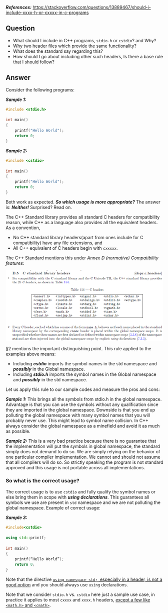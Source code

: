 ***References:*** https://stackoverflow.com/questions/13889467/should-i-include-xxxx-h-or-cxxxx-in-c-programs

## Question

- What should I include in C++ programs, `stdio.h` or `cstdio`? and Why?
- Why two header files which provide the same functionality?
- What does the standard say regarding this?
- How should I go about including other such headers, Is there a base rule that I should follow?

## Answer

Consider the following programs:

***Sample 1:***

```c++
#include <stdio.h>

int main()
{
    printf("Hello World");
    return 0;
}
```

***Sample 2:***

```c++
#include <cstdio>

int main()
{
    printf("Hello World");
    return 0;
}
```

Both work as expected. ***So which usage is more appropriate?*** The answer is: ***Neither!*** Surprised? Read on.

The C++ Standard library provides all standard C headers for compatibility reason, while C++ as a language also provides all the equivalent headers. As a convention,

- No C++ standard library headers(apart from ones include for C compatibility) have any file extensions, and
- All C++ equivalent of C headers begin with `cxxxxx`.

The C++ Standard mentions this under *Annex D (normative) Compatibility features*:

![](../img/xxxxh-vs-cxxxx/fig1.png?raw=true)

§2 mentions the important distinguishing point. This rule applied to the examples above means:

- Including ***cstdio*** imports the symbol names in the std namespace and ***possibly*** in the Global namespace.
- Including ***stdio.h*** imports the symbol names in the Global namespace and ***possibly*** in the std namespace.

Let us apply this rule to our sample codes and measure the pros and cons:

***Sample 1:*** This brings all the symbols from stdio.h in the global namespace. Advantage is that you can use the symbols without any qualification since they are imported in the global namespace. Downside is that you end up polluting the global namespace with many symbol names that you will probably never use. This might lead to symbol name collision. In C++ always consider the global namespace as a minefield and avoid it as much as possible.

***Sample 2:*** This is a very bad practice because there is no guarantee that the implementation will put the symbols in global namespace, the standard simply does not demand to do so. We are simply relying on the behavior of one particular compiler implementation. We cannot and should not assume that all compilers will do so. So strictly speaking the program is not standard approved and this usage is not portable across all implementations.

### So what is the correct usage?

The correct usage is to use `cstdio` and fully qualify the symbol names or else bring them in scope with ***using declarations***. This guarantees all symbols we use are present in `std` namespace and we are not polluting the global namespace. Example of correct usage:

***Sample 3:***

```c++
#include<cstdio>

using std::printf;

int main()
{
    printf(“Hello World”);
    return 0;
}
```

Note that the directive [`using namespace std;`, especially in a header, is not a good option](https://stackoverflow.com/questions/1452721/why-is-using-namespace-std-considered-bad-practice) and you should always use `using` declarations.

Note that we consider `stdio.h` vs. `cstdio` here just a sample use case, in practice it applies to most `cxxxx` and `xxxx.h` headers, [except a few like `<math.h>` and `<cmath>`](https://stackoverflow.com/questions/8734230/math-interface-vs-cmath-in-c/8734292#8734292).
